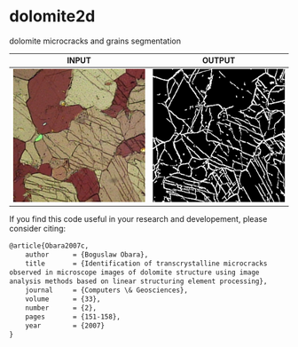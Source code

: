 # dolomite2d
dolomite microcracks and grains segmentation<br/>

| INPUT  | OUTPUT |
| ------------- | ------------- |
| <img src="https://github.com/BoguslawObara/dolomite2d/blob/master/im/image1.png" width="250">  | <img src="https://github.com/BoguslawObara/dolomite2d/blob/master/im/image_c.png" width="250"> |

If you find this code useful in your research and developement, please consider citing:

    @article{Obara2007c,
        author      = {Boguslaw Obara},
        title       = {Identification of transcrystalline microcracks observed in microscope images of dolomite structure using image analysis methods based on linear structuring element processing},
        journal     = {Computers \& Geosciences},
        volume      = {33},
        number      = {2},
        pages       = {151-158},
        year        = {2007}
    }
